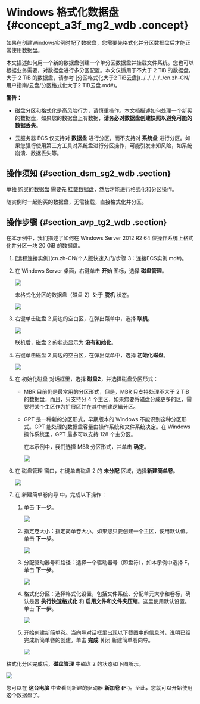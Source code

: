 # Windows 格式化数据盘 {#concept_a3f_mg2_wdb .concept}

如果在创建Windows实例时配了数据盘，您需要先格式化并分区数据盘后才能正常使用数据盘。

本文描述如何用一个新的数据盘创建一个单分区数据盘并挂载文件系统。您也可以根据业务需要，对数据盘进行多分区配置。本文仅适用于不大于 2 TiB 的数据盘，大于 2 TiB 的数据盘，请参考 [分区格式化大于2 TiB云盘](../../../../../cn.zh-CN/用户指南/云盘/分区格式化大于2 TiB云盘.md#)。

**警告：** 

-   磁盘分区和格式化是高风险行为，请慎重操作。本文档描述如何处理一个新买的数据盘，如果您的数据盘上有数据，**请务必对数据盘创建快照以避免可能的数据丢失**。

-   云服务器 ECS 仅支持对 **数据盘** 进行分区，而不支持对 **系统盘** 进行分区。如果您强行使用第三方工具对系统盘进行分区操作，可能引发未知风险，如系统崩溃、数据丢失等。


## 操作须知 {#section_dsm_sg2_wdb .section}

单独 [购买的数据盘](../../../../../cn.zh-CN/用户指南/云盘/创建按量付费云盘.md#) 需要先 [挂载数据盘](../../../../../cn.zh-CN/用户指南/云盘/挂载云盘.md#)，然后才能进行格式化和分区操作。

随实例时一起购买的数据盘，无需挂载，直接格式化并分区。

## 操作步骤 {#section_avp_tg2_wdb .section}

在本示例中，我们描述了如何在 Windows Server 2012 R2 64 位操作系统上格式化并分区一块 20 GiB 的数据盘。

1.  [远程连接实例](cn.zh-CN/个人版快速入门/步骤 3：连接ECS实例.md#)。

2.  在 Windows Server 桌面，右键单击 **开始** 图标，选择 **磁盘管理**。

    ![](http://static-aliyun-doc.oss-cn-hangzhou.aliyuncs.com/assets/img/9605/15481729235089_zh-CN.png)

    未格式化分区的数据盘（磁盘 2）处于 **脱机** 状态。

    ![](http://static-aliyun-doc.oss-cn-hangzhou.aliyuncs.com/assets/img/9605/15481729245090_zh-CN.png)

3.  右键单击磁盘 2 周边的空白区，在弹出菜单中，选择 **联机**。

    ![](http://static-aliyun-doc.oss-cn-hangzhou.aliyuncs.com/assets/img/9605/15481729245091_zh-CN.png)

    联机后，磁盘 2 的状态显示为 **没有初始化**。

4.  右键单击磁盘 2 周边的空白区，在弹出菜单中，选择 **初始化磁盘**。

    ![](http://static-aliyun-doc.oss-cn-hangzhou.aliyuncs.com/assets/img/9605/15481729245092_zh-CN.png)

5.  在 初始化磁盘 对话框里，选择 **磁盘2**，并选择磁盘分区形式：

    -   MBR 目前仍是最常用的分区形式，但是，MBR 只支持处理不大于 2 TiB 的数据盘，而且，只支持分 4 个主区，如果您要将磁盘分成更多的区，需要将某个主区作为扩展区并在其中创建逻辑分区。

    -   GPT 是一种新的分区形式，早期版本的 Windows 不能识别这种分区形式。GPT 能处理的数据盘容量由操作系统和文件系统决定。在 Windows 操作系统里，GPT 最多可以支持 128 个主分区。

        在本示例中，我们选择 MBR 分区形式，并单击 **确定**。

        ![](http://static-aliyun-doc.oss-cn-hangzhou.aliyuncs.com/assets/img/9605/15481729245093_zh-CN.png)

6.  在 磁盘管理 窗口，右键单击磁盘 2 的 **未分配** 区域，选择**新建简单卷**。

    ![](http://static-aliyun-doc.oss-cn-hangzhou.aliyuncs.com/assets/img/9605/15481729245094_zh-CN.png)

7.  在 新建简单卷向导 中，完成以下操作：

    1.  单击 **下一步**。

        ![](http://static-aliyun-doc.oss-cn-hangzhou.aliyuncs.com/assets/img/9605/15481729245098_zh-CN.png)

    2.  指定卷大小：指定简单卷大小。如果您只要创建一个主区，使用默认值。单击 **下一步**。

        ![](http://static-aliyun-doc.oss-cn-hangzhou.aliyuncs.com/assets/img/9605/15481729245099_zh-CN.png)

    3.  分配驱动器号和路径：选择一个驱动器号（即盘符），如本示例中选择 F。单击 **下一步**。

        ![](http://static-aliyun-doc.oss-cn-hangzhou.aliyuncs.com/assets/img/9605/15481729245100_zh-CN.png)

    4.  格式化分区：选择格式化设置，包括文件系统、分配单元大小和卷标，确认是否 **执行快速格式化** 和 **启用文件和文件夹压缩**。这里使用默认设置。单击 **下一步**。

        ![](http://static-aliyun-doc.oss-cn-hangzhou.aliyuncs.com/assets/img/9605/15481729245101_zh-CN.png)

    5.  开始创建新简单卷。当向导对话框里出现以下截图中的信息时，说明已经完成新简单卷的创建。单击 **完成** 关闭 新建简单卷向导。

        ![](http://static-aliyun-doc.oss-cn-hangzhou.aliyuncs.com/assets/img/9605/15481729245102_zh-CN.png)


格式化分区完成后，**磁盘管理** 中磁盘 2 的状态如下图所示。

![](http://static-aliyun-doc.oss-cn-hangzhou.aliyuncs.com/assets/img/9605/15481729245103_zh-CN.png)

您可以在 **这台电脑** 中查看到新建的驱动器 **新加卷 \(F:\)**。至此，您就可以开始使用这个数据盘了。

